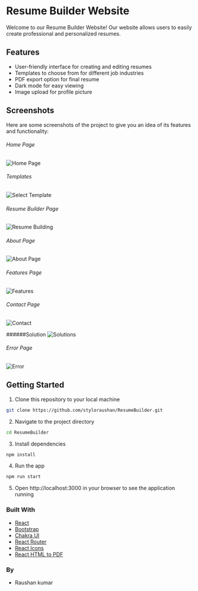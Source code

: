 # Resume Builder Website

Welcome to our Resume Builder Website! Our website allows users to easily create professional and personalized resumes.

## Features
- User-friendly interface for creating and editing resumes
- Templates to choose from for different job industries
- PDF export option for final resume
- Dark mode for easy viewing
- Image upload for profile picture

## Screenshots
Here are some screenshots of the project to give you an idea of its features and functionality:

###### Home Page
![Home Page](https://github.com/user-attachments/assets/dc491305-818f-4b45-b97f-f5d5e7fa6690)

###### Templates
![Select Template](https://github.com/user-attachments/assets/c20e2699-de9b-4231-9af6-5b62ba8df0f6)

###### Resume Builder Page
![Resume Building](https://github.com/user-attachments/assets/53d8a5d1-e614-46a9-b3a2-fdff7c6d31ec)

###### About Page
![About Page](https://github.com/user-attachments/assets/859a1f57-ce25-4de2-9f5d-1633552a39e3)

###### Features Page
![Features](https://github.com/user-attachments/assets/07db0403-c6d9-4255-84ce-f58174e1e71a)

###### Contact Page
![Contact](https://github.com/user-attachments/assets/f7271d47-ebc0-4557-8af7-cf4303bcc076)

######Solution
![Solutions](https://github.com/user-attachments/assets/428ed65a-b0c8-4540-b120-12abb1b9f410)


###### Error Page
![Error](https://github.com/user-attachments/assets/0893ee5d-c3e0-414c-9201-09b639f481e8)


## Getting Started
1. Clone this repository to your local machine
```bash
git clone https://github.com/styloraushan/ResumeBuilder.git
```
2. Navigate to the project directory
```bash
cd ResumeBuilder
```
3. Install dependencies
```bash
npm install
```
4. Run the app
```bash
npm run start
```
5. Open http://localhost:3000 in your browser to see the application running

### Built With
- [React](https://reactjs.org/)
- [Bootstrap](https://getbootstrap.com/)
- [Chakra UI](https://chakra-ui.com/)
- [React Router](https://reactrouter.com/)
- [React Icons](https://react-icons.github.io/react-icons/)
- [React HTML to PDF](https://www.npmjs.com/package/react-html-to-pdf)

### By
- Raushan kumar

